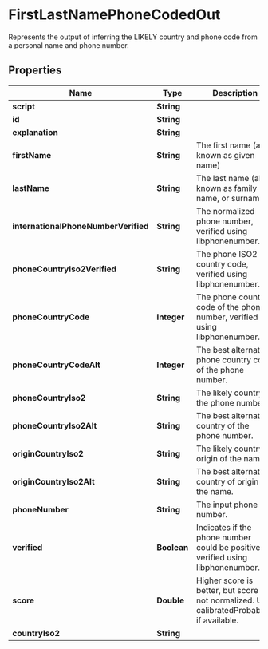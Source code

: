 

# FirstLastNamePhoneCodedOut

Represents the output of inferring the LIKELY country and phone code from a personal name and phone number.

## Properties

| Name | Type | Description | Notes |
|------------ | ------------- | ------------- | -------------|
|**script** | **String** |  |  [optional] |
|**id** | **String** |  |  [optional] |
|**explanation** | **String** |  |  [optional] |
|**firstName** | **String** | The first name (also known as given name) |  [optional] |
|**lastName** | **String** | The last name (also known as family name, or surname) |  [optional] |
|**internationalPhoneNumberVerified** | **String** | The normalized phone number, verified using libphonenumber. |  [optional] |
|**phoneCountryIso2Verified** | **String** | The phone ISO2 country code, verified using libphonenumber. |  [optional] |
|**phoneCountryCode** | **Integer** | The phone country code of the phone number, verified using libphonenumber. |  [optional] |
|**phoneCountryCodeAlt** | **Integer** | The best alternative phone country code of the phone number. |  [optional] |
|**phoneCountryIso2** | **String** | The likely country of the phone number. |  [optional] |
|**phoneCountryIso2Alt** | **String** | The best alternative country of the phone number. |  [optional] |
|**originCountryIso2** | **String** | The likely country of origin of the name. |  [optional] |
|**originCountryIso2Alt** | **String** | The best alternative country of origin of the name. |  [optional] |
|**phoneNumber** | **String** | The input phone number. |  [optional] |
|**verified** | **Boolean** | Indicates if the phone number could be positively verified using libphonenumber. |  [optional] |
|**score** | **Double** | Higher score is better, but score is not normalized. Use calibratedProbability if available.  |  [optional] |
|**countryIso2** | **String** |  |  [optional] |



